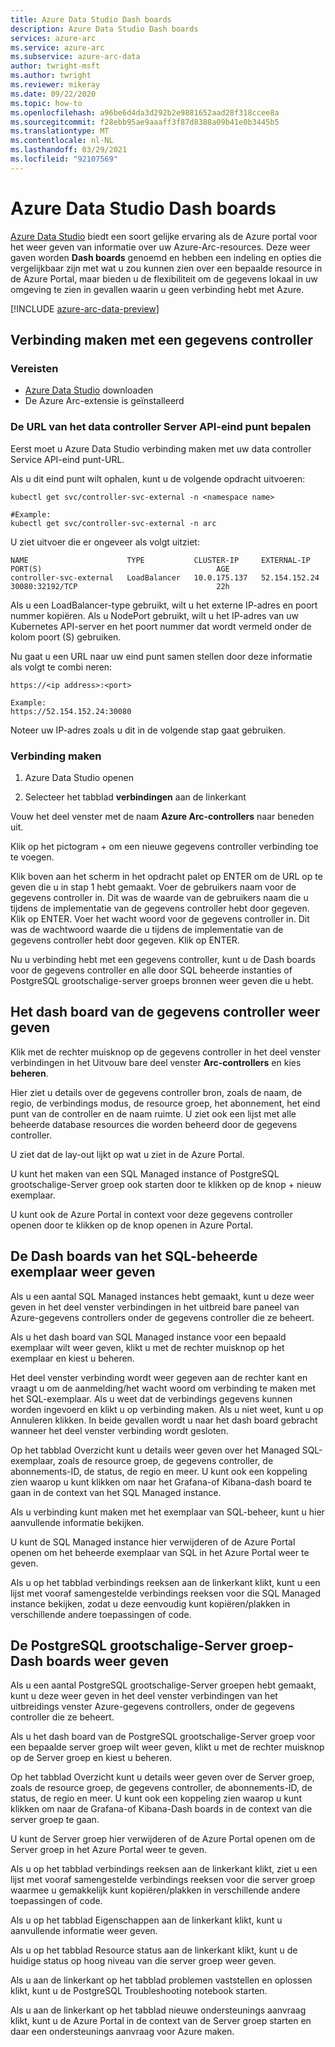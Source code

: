 ```yaml
---
title: Azure Data Studio Dash boards
description: Azure Data Studio Dash boards
services: azure-arc
ms.service: azure-arc
ms.subservice: azure-arc-data
author: twright-msft
ms.author: twright
ms.reviewer: mikeray
ms.date: 09/22/2020
ms.topic: how-to
ms.openlocfilehash: a96be6d4da3d292b2e9881652aad28f318ccee8a
ms.sourcegitcommit: f28ebb95ae9aaaff3f87d8388a09b41e0b3445b5
ms.translationtype: MT
ms.contentlocale: nl-NL
ms.lasthandoff: 03/29/2021
ms.locfileid: "92107569"
---
```

# <a name="azure-data-studio-dashboards"></a>Azure Data Studio Dash boards

[Azure Data Studio](/sql/azure-data-studio/what-is) biedt een soort gelijke ervaring als de Azure portal voor het weer geven van informatie over uw Azure-Arc-resources.  Deze weer gaven worden **Dash boards** genoemd en hebben een indeling en opties die vergelijkbaar zijn met wat u zou kunnen zien over een bepaalde resource in de Azure Portal, maar bieden u de flexibiliteit om de gegevens lokaal in uw omgeving te zien in gevallen waarin u geen verbinding hebt met Azure.

[!INCLUDE [azure-arc-data-preview](../../../includes/azure-arc-data-preview.md)]

## <a name="connecting-to-a-data-controller"></a>Verbinding maken met een gegevens controller

### <a name="prerequisites"></a>Vereisten

- [Azure Data Studio](/sql/azure-data-studio/download-azure-data-studio) downloaden
- De Azure Arc-extensie is geïnstalleerd

### <a name="determine-the-data-controller-server-api-endpoint-url"></a>De URL van het data controller Server API-eind punt bepalen

Eerst moet u Azure Data Studio verbinding maken met uw data controller Service API-eind punt-URL.

Als u dit eind punt wilt ophalen, kunt u de volgende opdracht uitvoeren:

```console
kubectl get svc/controller-svc-external -n <namespace name>

#Example:
kubectl get svc/controller-svc-external -n arc
```

U ziet uitvoer die er ongeveer als volgt uitziet:

```console
NAME                      TYPE           CLUSTER-IP     EXTERNAL-IP      PORT(S)                                       AGE
controller-svc-external   LoadBalancer   10.0.175.137   52.154.152.24    30080:32192/TCP                               22h
```

Als u een LoadBalancer-type gebruikt, wilt u het externe IP-adres en poort nummer kopiëren. Als u NodePort gebruikt, wilt u het IP-adres van uw Kubernetes API-server en het poort nummer dat wordt vermeld onder de kolom poort (S) gebruiken.

Nu gaat u een URL naar uw eind punt samen stellen door deze informatie als volgt te combi neren:

```console
https://<ip address>:<port>

Example:
https://52.154.152.24:30080
```

Noteer uw IP-adres zoals u dit in de volgende stap gaat gebruiken.

### <a name="connect"></a>Verbinding maken

1. Azure Data Studio openen

1. Selecteer het tabblad **verbindingen** aan de linkerkant

Vouw het deel venster met de naam **Azure Arc-controllers** naar beneden uit.

Klik op het pictogram + om een nieuwe gegevens controller verbinding toe te voegen.

Klik boven aan het scherm in het opdracht palet op ENTER om de URL op te geven die u in stap 1 hebt gemaakt.
Voer de gebruikers naam voor de gegevens controller in.  Dit was de waarde van de gebruikers naam die u tijdens de implementatie van de gegevens controller hebt door gegeven.  Klik op ENTER.
Voer het wacht woord voor de gegevens controller in.  Dit was de wachtwoord waarde die u tijdens de implementatie van de gegevens controller hebt door gegeven. Klik op ENTER.

Nu u verbinding hebt met een gegevens controller, kunt u de Dash boards voor de gegevens controller en alle door SQL beheerde instanties of PostgreSQL grootschalige-server groeps bronnen weer geven die u hebt.

## <a name="view-the-data-controller-dashboard"></a>Het dash board van de gegevens controller weer geven

Klik met de rechter muisknop op de gegevens controller in het deel venster verbindingen in het Uitvouw bare deel venster **Arc-controllers** en kies **beheren**.

Hier ziet u details over de gegevens controller bron, zoals de naam, de regio, de verbindings modus, de resource groep, het abonnement, het eind punt van de controller en de naam ruimte.  U ziet ook een lijst met alle beheerde database resources die worden beheerd door de gegevens controller.

U ziet dat de lay-out lijkt op wat u ziet in de Azure Portal.

U kunt het maken van een SQL Managed instance of PostgreSQL grootschalige-Server groep ook starten door te klikken op de knop + nieuw exemplaar.

U kunt ook de Azure Portal in context voor deze gegevens controller openen door te klikken op de knop openen in Azure Portal.

## <a name="view-the-sql-managed-instance-dashboards"></a>De Dash boards van het SQL-beheerde exemplaar weer geven

Als u een aantal SQL Managed instances hebt gemaakt, kunt u deze weer geven in het deel venster verbindingen in het uitbreid bare paneel van Azure-gegevens controllers onder de gegevens controller die ze beheert.

Als u het dash board van SQL Managed instance voor een bepaald exemplaar wilt weer geven, klikt u met de rechter muisknop op het exemplaar en kiest u beheren.

Het deel venster verbinding wordt weer gegeven aan de rechter kant en vraagt u om de aanmelding/het wacht woord om verbinding te maken met het SQL-exemplaar. Als u weet dat de verbindings gegevens kunnen worden ingevoerd en klikt u op verbinding maken.  Als u niet weet, kunt u op Annuleren klikken.  In beide gevallen wordt u naar het dash board gebracht wanneer het deel venster verbinding wordt gesloten.

Op het tabblad Overzicht kunt u details weer geven over het Managed SQL-exemplaar, zoals de resource groep, de gegevens controller, de abonnements-ID, de status, de regio en meer.  U kunt ook een koppeling zien waarop u kunt klikken om naar het Grafana-of Kibana-dash board te gaan in de context van het SQL Managed instance.

Als u verbinding kunt maken met het exemplaar van SQL-beheer, kunt u hier aanvullende informatie bekijken.

U kunt de SQL Managed instance hier verwijderen of de Azure Portal openen om het beheerde exemplaar van SQL in het Azure Portal weer te geven.

Als u op het tabblad verbindings reeksen aan de linkerkant klikt, kunt u een lijst met vooraf samengestelde verbindings reeksen voor die SQL Managed instance bekijken, zodat u deze eenvoudig kunt kopiëren/plakken in verschillende andere toepassingen of code.

## <a name="view-the-postgresql-hyperscale-server-group-dashboards"></a>De PostgreSQL grootschalige-Server groep-Dash boards weer geven

Als u een aantal PostgreSQL grootschalige-Server groepen hebt gemaakt, kunt u deze weer geven in het deel venster verbindingen van het uitbreidings venster Azure-gegevens controllers, onder de gegevens controller die ze beheert.

Als u het dash board van de PostgreSQL grootschalige-Server groep voor een bepaalde server groep wilt weer geven, klikt u met de rechter muisknop op de Server groep en kiest u beheren.

Op het tabblad Overzicht kunt u details weer geven over de Server groep, zoals de resource groep, de gegevens controller, de abonnements-ID, de status, de regio en meer.  U kunt ook een koppeling zien waarop u kunt klikken om naar de Grafana-of Kibana-Dash boards in de context van die server groep te gaan.

U kunt de Server groep hier verwijderen of de Azure Portal openen om de Server groep in het Azure Portal weer te geven.

Als u op het tabblad verbindings reeksen aan de linkerkant klikt, ziet u een lijst met vooraf samengestelde verbindings reeksen voor die server groep waarmee u gemakkelijk kunt kopiëren/plakken in verschillende andere toepassingen of code.

Als u op het tabblad Eigenschappen aan de linkerkant klikt, kunt u aanvullende informatie weer geven.

Als u op het tabblad Resource status aan de linkerkant klikt, kunt u de huidige status op hoog niveau van die server groep weer geven.

Als u aan de linkerkant op het tabblad problemen vaststellen en oplossen klikt, kunt u de PostgreSQL Troubleshooting notebook starten.

Als u aan de linkerkant op het tabblad nieuwe ondersteunings aanvraag klikt, kunt u de Azure Portal in de context van de Server groep starten en daar een ondersteunings aanvraag voor Azure maken.